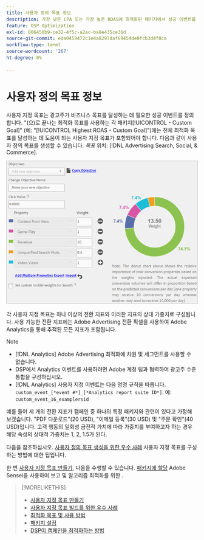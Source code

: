 ```yaml
---
title: 사용자 정의 목표 정보
description: 가장 낮은 CPA 또는 가장 높은 ROAS에 최적화된 패키지에서 성공 이벤트를 정의하는 사용자 정의 목표에 대해 알아봅니다.
feature: DSP Optimization
exl-id: 806450b9-ce32-4f5c-a2ac-ba8e435ce36d
source-git-commit: eda0459472c1e4a8297daf69454de0fcb3d4f8ca
workflow-type: tm+mt
source-wordcount: '267'
ht-degree: 0%

---
```


# 사용자 정의 목표 정보

사용자 지정 목표는 광고주가 비즈니스 목표를 달성하는 데 필요한 성공 이벤트를 정의합니다. &quot;(으)로 끝나는 최적화 목표를 사용하는 각 패키지[!UICONTROL - Custom Goal]&quot; (예: &quot;[!UICONTROL Highest ROAS - Custom Goal]&quot;)에는 전체 최적화 목표를 달성하는 데 도움이 되는 사용자 지정 목표가 포함되어야 합니다. 다음과 같이 사용자 정의 목표를 생성할 수 있습니다. *목표* 위치: [!DNL Advertising Search, Social, & Commerce].

![사용자 정의 목표](/help/dsp/assets/objective-goals.png)

각 사용자 지정 목표는 하나 이상의 전환 지표와 이러한 지표의 상대 가중치로 구성됩니다. 사용 가능한 전환 지표에는 Adobe Advertising 전환 픽셀을 사용하여 Adobe Analytics을 통해 추적된 모든 지표가 포함됩니다.

>[!NOTE]
>
>* [!DNL Analytics] Adobe Advertising 최적화에 차원 및 세그먼트를 사용할 수 없습니다.
>* DSP에서 Analytics 이벤트를 사용하려면 Adobe 계정 팀과 협력하여 광고주 수준 통합을 구성하십시오.
>* [!DNL Analytics] 사용자 지정 이벤트는 다음 명명 규칙을 따릅니다. `custom_event_[*event #*]_[*Analytics report suite ID*]`. 예: `custom_event_16_examplersid`

예를 들어 세 개의 전환 지표가 캠페인 중 하나의 특정 패키지와 관련이 있다고 가정해 보겠습니다. &quot;PDF 다운로드&quot;(20 USD), &quot;이메일 등록&quot;(30 USD) 및 &quot;주문 확인&quot;(40 USD)입니다. 고객 행동의 일회성 금전적 가치에 따라 가중치를 부여하고자 하는 경우 해당 속성의 상대적 가중치는 1, 2, 1.5가 된다.

다음을 참조하십시오. [사용자 정의 목표 생성을 위한 우수 사례](custom-goal-best-practices.md) 사용자 지정 목표를 구성하는 방법에 대한 팁입니다.

한 번 [사용자 지정 목표 만들기](custom-goal-create.md), 다음을 수행할 수 있습니다. [패키지에 할당](/help/dsp/campaign-management/packages/package-settings.md) Adobe Sensei을 사용하여 보고 및 알고리즘 최적화를 위한 .

>[!MORELIKETHIS]
>
>* [사용자 지정 목표 만들기](custom-goal-create.md)
>* [사용자 지정 목표 빌드를 위한 우수 사례](custom-goal-best-practices.md)
>* [최적화 목표 및 사용 방법](optimization-goals.md)
>* [패키지 설정](/help/dsp/campaign-management/packages/package-settings.md)
> * [DSP이 캠페인을 최적화하는 방법](optimization-how-dsp-optimizes-campaigns.md)
